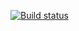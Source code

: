 [![Build status](https://ci.appveyor.com/api/projects/status/amdocvqkb3bp39m6?svg=true)](https://ci.appveyor.com/project/Navershune/aqahw4-selenide-np6l1)
